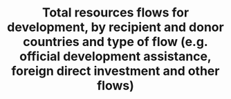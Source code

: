 ---
title: >-
  Total  resources  flows  for  development,  by  recipient  and  donor  countries  and  type  of  flow  (e.g.  official  development  assistance,  foreign  direct  investment  and  other  flows)
permalink: /10-b-1/
sdg_goal: 10
layout: indicator
indicator: 10.b.1
indicator_variable: null
graph: null
graph_type_description: null
graph_status_notes: Assigned
variable_description: null
variable_notes: null
un_designated_tier: 1  (ODA)  2  (FDI)
un_custodial_agency: OECD
target_id: 10.b
has_metadata: false
goal_meta_link: 'http://unstats.un.org/sdgs/files/metadata-compilation/Metadata-Goal-10.pdf'
goal_meta_link_page: 13
indicator_name: >-
  Total  resources  flows  for  development,  by  recipient  and  donor  countries  and  type  of  flow  (e.g.  official  development  assistance,  foreign  direct  investment  and  other  flows)
target: >-
  Encourage  official  development  assistance  and  financial  flows,  including  foreign  direct  investment,  to  States  where  the  need  is  greatest,  in  particular  least  developed  countries,  African  countries,  Small  Island  developing  States  and  landlocked  developing  countries,  in  accordance  with  their  national  plans  and  programmes.
source_title: null
source_notes: null
published: true  

---